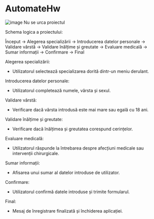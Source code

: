 # AutomateHw

![image](https://github.com/RRoxana23/AutomateHw/assets/119100886/a7d8b253-c45d-4cf6-98a6-f081a5e7bf76)
Nu se urca proiectul


Schema logica a proiectului:

Început -> Alegerea specializării -> Introducerea datelor personale -> Validare vârstă -> Validare înălțime și greutate -> Evaluare medicală -> Sumar informații -> Confirmare -> Final

Alegerea specializării:
- Utilizatorul selectează specializarea dorită dintr-un meniu derulant.

Introducerea datelor personale:
- Utilizatorul completează numele, vârsta și sexul.

Validare vârstă:
- Verificare dacă vârsta introdusă este mai mare sau egală cu 18 ani.

Validare înălțime și greutate:
- Verificare dacă înălțimea și greutatea corespund cerințelor.

Evaluare medicală:
- Utilizatorul răspunde la întrebarea despre afecțiuni medicale sau intervenții chirurgicale.

Sumar informații:
- Afisarea unui sumar al datelor introduse de utilizator.

Confirmare:
- Utilizatorul confirmă datele introduse și trimite formularul.

Final:
- Mesaj de înregistrare finalizată și închiderea aplicației.


